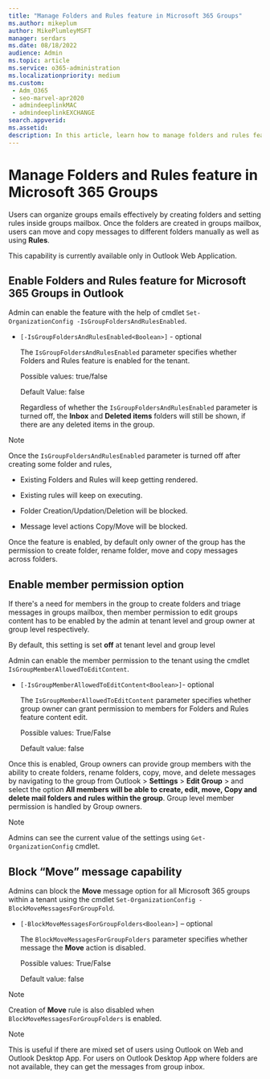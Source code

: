 ```yaml
---
title: "Manage Folders and Rules feature in Microsoft 365 Groups"
ms.author: mikeplum
author: MikePlumleyMSFT
manager: serdars
ms.date: 08/18/2022
audience: Admin
ms.topic: article
ms.service: o365-administration
ms.localizationpriority: medium
ms.custom: 
 - Adm_O365
 - seo-marvel-apr2020
 - admindeeplinkMAC
 - admindeeplinkEXCHANGE
search.appverid:
ms.assetid: 
description: In this article, learn how to manage folders and rules feature in Microsoft 365 groups.
---
```


# Manage Folders and Rules feature in Microsoft 365 Groups

Users can organize groups emails effectively by creating folders and setting rules inside groups mailbox. Once the folders are created in groups mailbox, users can move and copy messages to different folders manually as well as using **Rules**.

This capability is currently available only in Outlook Web Application.

## Enable Folders and Rules feature for Microsoft 365 Groups in Outlook

Admin can enable the feature with the help of cmdlet `Set-OrganizationConfig -IsGroupFoldersAndRulesEnabled`.

 - `[-IsGroupFoldersAndRulesEnabled<Boolean>]` - optional

   The `IsGroupFoldersAndRulesEnabled` parameter specifies whether Folders and Rules feature is enabled for the tenant.

   Possible values: true/false

   Default Value: false

   Regardless of whether the `IsGroupFoldersAndRulesEnabled` parameter is turned off, the **Inbox** and **Deleted items** folders will still be shown, if there are any deleted items in the group.

> [!NOTE]
> Once the `IsGroupFoldersAndRulesEnabled` parameter is turned off after creating some folder and rules,
  > 
  > - Existing Folders and Rules will keep getting rendered.
  > 
  > - Existing rules will keep on executing.
  > 
  > - Folder Creation/Updation/Deletion will be blocked.
  > 
  > - Message level actions Copy/Move will be blocked.

Once the feature is enabled, by default only owner of the group has the permission to create folder, rename folder, move and copy messages across folders.
  
## Enable member permission option

If there's a need for members in the group to create folders and triage messages in groups mailbox, then member permission to edit groups content has to be enabled by the admin at tenant level and group owner at group level respectively.

By default, this setting is set **off** at tenant level and group level
  
Admin can enable the member permission to the tenant using the cmdlet `IsGroupMemberAllowedToEditContent`.

 - `[-IsGroupMemberAllowedToEditContent<Boolean>]`- optional

   The `IsGroupMemberAllowedToEditContent` parameter specifies whether group owner can grant permission to members for Folders and Rules feature content edit.

   Possible values: True/False

   Default value: false

Once this is enabled, Group owners can provide group members with the ability to create folders, rename folders, copy, move, and delete messages by navigating to the group from Outlook > **Settings** > **Edit Group** > and select the option **All members will be able to create, edit, move, Copy and delete mail folders and rules within the group**. Group level member permission is handled by Group owners.

> [!NOTE]
> Admins can see the current value of the settings using `Get-OrganizationConfig` cmdlet.

## Block “Move” message capability

Admins can block the **Move** message option for all Microsoft 365 groups within a tenant using the cmdlet `Set-OrganizationConfig -BlockMoveMessagesForGroupFold`.

 - `[-BlockMoveMessagesForGroupFolders<Boolean>]` – optional

   The `BlockMoveMessagesForGroupFolders` parameter specifies whether message the **Move** action is disabled.

   Possible values: True/False

   Default value: false

> [!NOTE]
> Creation of **Move** rule is also disabled when `BlockMoveMessagesForGroupFolders` is enabled.

> [!NOTE]
> This is useful if there are mixed set of users using Outlook on Web and Outlook Desktop App. For users on Outlook Desktop App where folders are not available, they can get the messages from group inbox. 
  
  
  
